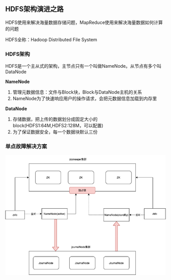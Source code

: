 ## HDFS架构演进之路



HDFS使用来解决海量数据存储问题，MapReduce使用来解决海量数据如何计算的问题

HDFS全称：Hadoop Distributed File System



### HDFS架构

HDFS是一个主从式的架构，主节点只有一个叫做NameNode。从节点有多个叫DataNode



**NameNode**

1. 管理元数据信息：文件与Block块，Block与DataNode主机的关系
2. NameNode为了快速响应用户的操作请求，会把元数据信息加载到内存里



**DataNode**

1. 存储数据，把上传的数据划分成固定大小的block(HDFS1:64M,HDFS2:128M，可以配置)
2. 为了保证数据安全，每一个数据块默认三份



### 单点故障解决方案



![单点故障](./单点故障.png)